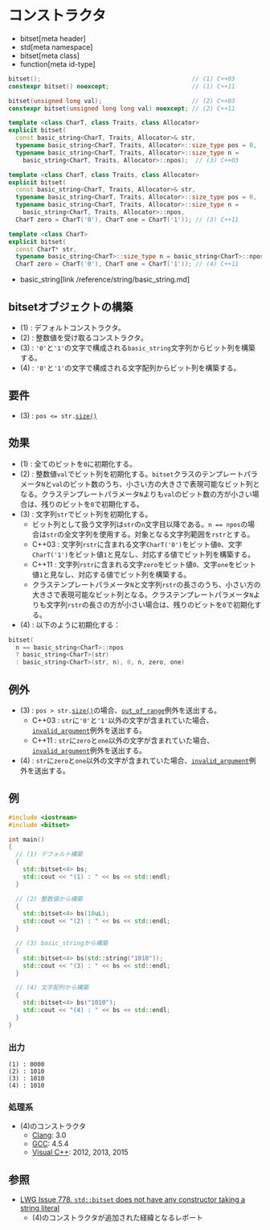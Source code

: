 # コンストラクタ
* bitset[meta header]
* std[meta namespace]
* bitset[meta class]
* function[meta id-type]

```cpp
bitset();                                          // (1) C++03
constexpr bitset() noexcept;                       // (1) C++11

bitset(unsigned long val);                         // (2) C++03
constexpr bitset(unsigned long long val) noexcept; // (2) C++11

template <class CharT, class Traits, class Allocator>
explicit bitset(
  const basic_string<CharT, Traits, Allocator>& str,
  typename basic_string<CharT, Traits, Allocator>::size_type pos = 0,
  typename basic_string<CharT, Traits, Allocator>::size_type n =
    basic_string<CharT, Traits, Allocator>::npos);  // (3) C++03

template <class CharT, class Traits, class Allocator>
explicit bitset(
  const basic_string<CharT, Traits, Allocator>& str,
  typename basic_string<CharT, Traits, Allocator>::size_type pos = 0,
  typename basic_string<CharT, Traits, Allocator>::size_type n =
    basic_string<CharT, Traits, Allocator>::npos,
  CharT zero = CharT('0'), CharT one = CharT('1')); // (3) C++11

template <class CharT>
explicit bitset(
  const CharT* str,
  typename basic_string<CharT>::size_type n = basic_string<CharT>::npos,
  CharT zero = CharT('0'), CharT one = CharT('1')); // (4) C++11
```
* basic_string[link /reference/string/basic_string.md]

## bitsetオブジェクトの構築
- (1) : デフォルトコンストラクタ。
- (2) : 整数値を受け取るコンストラクタ。
- (3) : `'0'`と`'1'`の文字で構成される`basic_string`文字列からビット列を構築する。
- (4) : `'0'`と`'1'`の文字で構成される文字配列からビット列を構築する。


## 要件
- (3) : `pos <= str.`[`size()`](/reference/string/basic_string/size.md)


## 効果
- (1) : 全てのビットを`0`に初期化する。
- (2) : 整数値`val`でビット列を初期化する。`bitset`クラスのテンプレートパラメータ`N`と`val`のビット数のうち、小さい方の大きさで表現可能なビット列となる。クラステンプレートパラメータ`N`よりも`val`のビット数の方が小さい場合は、残りのビットを`0`で初期化する。
- (3) : 文字列`str`でビット列を初期化する。
	- ビット列として扱う文字列は`str`の`n`文字目以降である。`n == npos`の場合は`str`の全文字列を使用する。対象となる文字列範囲を`rstr`とする。
	- C++03 : 文字列`rstr`に含まれる文字`CharT('0')`をビット値`0`、文字`CharT('1')`をビット値`1`と見なし、対応する値でビット列を構築する。
	- C++11 : 文字列`rstr`に含まれる文字`zero`をビット値`0`、文字`one`をビット値`1`と見なし、対応する値でビット列を構築する。
	- クラステンプレートパラメータ`N`と文字列`rstr`の長さのうち、小さい方の大きさで表現可能なビット列となる。クラステンプレートパラメータ`N`よりも文字列`rstr`の長さの方が小さい場合は、残りのビットを`0`で初期化する。
- (4) : 以下のように初期化する：

```cpp
bitset(
  n == basic_string<CharT>::npos
  ? basic_string<CharT>(str)
  : basic_string<CharT>(str, n), 0, n, zero, one)
```


## 例外
- (3) : `pos > str.`[`size()`](/reference/string/basic_string/size.md)の場合、[`out_of_range`](/reference/stdexcept.md)例外を送出する。
	- C++03 : `str`に`'0'`と`'1'`以外の文字が含まれていた場合、[`invalid_argument`](/reference/stdexcept.md)例外を送出する。
	- C++11 : `str`に`zero`と`one`以外の文字が含まれていた場合、[`invalid_argument`](/reference/stdexcept.md)例外を送出する。
- (4) : `str`に`zero`と`one`以外の文字が含まれていた場合、[`invalid_argument`](/reference/stdexcept.md)例外を送出する。


## 例
```cpp example
#include <iostream>
#include <bitset>

int main()
{
  // (1) デフォルト構築
  {
    std::bitset<4> bs;
    std::cout << "(1) : " << bs << std::endl;
  }

  // (2) 整数値から構築
  {
    std::bitset<4> bs(10uL);
    std::cout << "(2) : " << bs << std::endl;
  }

  // (3) basic_stringから構築
  {
    std::bitset<4> bs(std::string("1010"));
    std::cout << "(3) : " << bs << std::endl;
  }

  // (4) 文字配列から構築
  {
    std::bitset<4> bs("1010");
    std::cout << "(4) : " << bs << std::endl;
  }
}
```

### 出力
```
(1) : 0000
(2) : 1010
(3) : 1010
(4) : 1010
```


### 処理系
- (4)のコンストラクタ
	- [Clang](/implementation.md#clang): 3.0
	- [GCC](/implementation.md#gcc): 4.5.4
	- [Visual C++](/implementation.md#visual_cpp): 2012, 2013, 2015


## 参照
- [LWG Issue 778. `std::bitset` does not have any constructor taking a string literal](http://www.open-std.org/jtc1/sc22/wg21/docs/lwg-defects.html#778)
    - (4)のコンストラクタが追加された経緯となるレポート

